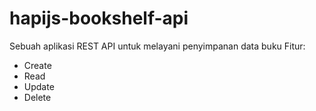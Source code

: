 # hapijs-bookshelf-api
Sebuah aplikasi REST API untuk melayani penyimpanan data buku
Fitur:
- Create
- Read
- Update
- Delete
